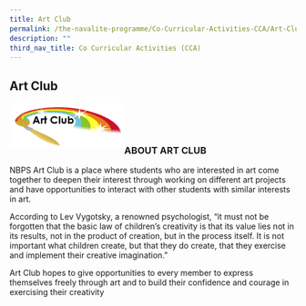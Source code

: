 ```yaml
---
title: Art Club
permalink: /the-navalite-programme/Co-Curricular-Activities-CCA/Art-Club/
description: ""
third_nav_title: Co Curricular Activities (CCA)
---
```

## Art Club

<img align = "left" style="width: 40%;" src="/images/art%20club%20logo.png">

<br><br><br>

### ABOUT ART CLUB

NBPS Art Club is a place where students who are interested in art come together to deepen their interest through working on different art projects and have opportunities to interact with other students with similar interests in art.

  

According to Lev Vygotsky, a renowned psychologist, “it must not be forgotten that the basic law of children’s creativity is that its value lies not in its results, not in the product of creation, but in the process itself. It is not important what children create, but that they do create, that they exercise and implement their creative imagination.”

  

Art Club hopes to give opportunities to every member to express themselves freely through art and to build their confidence and courage in exercising their creativity